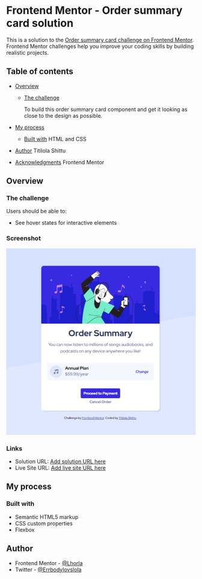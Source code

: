 # Frontend Mentor - Order summary card solution

  This is a solution to the [Order summary card challenge on Frontend Mentor](https://www.frontendmentor.io/challenges/order-summary-component-QlPmajDUj). Frontend Mentor challenges help you improve your coding skills by building realistic projects. 

## Table of contents

- [Overview](#overview)
  - [The challenge](#the-challenge)

    To build this order summary card component and get it looking as close to the design as possible.

- [My process](#my-process)
  - [Built with](#built-with)
    HTML and CSS
- [Author](#author)
  Titilola Shittu
- [Acknowledgments](#acknowledgments)
  Frontend Mentor


## Overview

### The challenge

Users should be able to:

- See hover states for interactive elements

### Screenshot

  ![](./images/order%20screenshot.png)


### Links

- Solution URL: [Add solution URL here](https://your-solution-url.com)
- Live Site URL: [Add live site URL here](https://your-live-site-url.com)

## My process

### Built with

- Semantic HTML5 markup
- CSS custom properties
- Flexbox

## Author
- Frontend Mentor - [@Lhorla](https://www.frontendmentor.io/profile/Lhorla)
- Twitter - [@Errbodylovslola](https://twitter.com/Errbodylovslola)